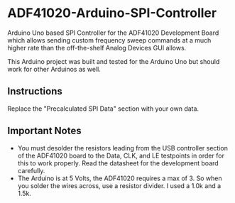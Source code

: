ADF41020-Arduino-SPI-Controller
================================

Arduino Uno based SPI Controller for the ADF41020 Development Board which allows sending custom frequency sweep commands at a much higher rate than the off-the-shelf Analog Devices GUI allows.

This Arduino project was built and tested for the Arduino Uno but should work for other Arduinos as well.

Instructions
------------
Replace the "Precalculated SPI Data" section with your own data.

Important Notes
---------------
* You must desolder the resistors leading from the USB controller section of the ADF41020 board to the Data, CLK, and LE testpoints in order for this to work properly. Read the datasheet for the development board carefully.
* The Arduino is at 5 Volts, the ADF41020 requires a max of 3. So when you solder the wires across, use a resistor divider. I used a 1.0k and a 1.5k.


